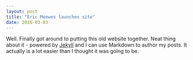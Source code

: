 ```yaml
---
layout: post
title: "Eric Meewes launches site"
date: 2016-03-03
---
```


Well. Finally got around to putting this old website together. Neat thing about it - powered by [Jekyll](http://jekyllrb.com) and I can use Markdown to author my posts. It actually is a lot easier than I thought it was going to be.

